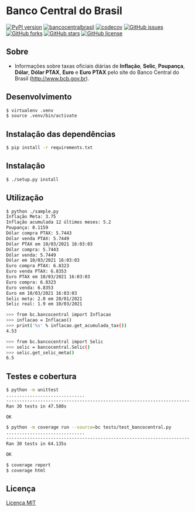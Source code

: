 # Banco Central do Brasil

[![PyPI version](https://badge.fury.io/py/bancocentralbrasil.svg)](https://badge.fury.io/py/bancocentralbrasil)
[![bancocentralbrasil](https://github.com/open-bacen/bancocentralbrasil/actions/workflows/main.yml/badge.svg)](https://github.com/open-bacen/bancocentralbrasil/actions/workflows/main.yml)
[![codecov](https://codecov.io/gh/open-bacen/bancocentralbrasil/branch/master/graph/badge.svg)](https://codecov.io/gh/open-bacen/bancocentralbrasil) 
[![GitHub issues](https://img.shields.io/github/issues/open-bacen/bancocentralbrasil.svg)](https://github.com/open-bacen/bancocentralbrasil/issues)
[![GitHub forks](https://img.shields.io/github/forks/open-bacen/bancocentralbrasil.svg)](https://github.com/open-bacen/bancocentralbrasil/network)
[![GitHub stars](https://img.shields.io/github/stars/open-bacen/bancocentralbrasil.svg)](https://github.com/open-bacen/bancocentralbrasil/stargazers)
[![GitHub license](https://img.shields.io/github/license/open-bacen/bancocentralbrasil.svg)](https://github.com/open-bacen/bancocentralbrasil)


Sobre
-------

  * Informações sobre taxas oficiais diárias de **Inflação**, **Selic**, **Poupança**, **Dólar**, **Dólar PTAX**, **Euro** e **Euro PTAX** pelo site do Banco Central do Brasil (http://www.bcb.gov.br).

Desenvolvimento
-------

 ```sh
$ virtualenv .venv
$ source .venv/bin/activate
```

Instalação das dependências
-------

```bash
$ pip install -r requirements.txt
```

Instalação
-------

```bash
$ ./setup.py install
```

Utilização
-------

```bash
$ python ./sample.py
Inflação Meta: 3.75
Inflação acumulada 12 últimos meses: 5.2
Poupança: 0.1159
Dólar compra PTAX: 5.7443
Dólar venda PTAX: 5.7449
Dólar PTAX em 10/03/2021 16:03:03
Dólar compra: 5.7443
Dólar venda: 5.7449
Dólar em 10/03/2021 16:03:03
Euro compra PTAX: 6.8323
Euro venda PTAX: 6.8353
Euro PTAX em 10/03/2021 16:03:03
Euro compra: 6.8323
Euro venda: 6.8353
Euro em 10/03/2021 16:03:03
Selic meta: 2.0 em 20/01/2021
Selic real: 1.9 em 10/03/2021
```

```bash
>>> from bc.bancocentral import Inflacao
>>> inflacao = Inflacao()
>>> print('%s' % inflacao.get_acumulada_tax())
4.53
```

```bash
>>> from bc.bancocentral import Selic
>>> selic = bancocentral.Selic()
>>> selic.get_selic_meta()
6.5
```

Testes e cobertura
---------

```bash
$ python -m unittest
..............................
----------------------------------------------------------------------
Ran 30 tests in 47.580s

OK
```

```bash
$ python -m coverage run --source=bc tests/test_bancocentral.py
..............................
----------------------------------------------------------------------
Ran 30 tests in 64.135s

OK
```

```bash
$ coverage report
$ coverage html
```


Licença
-------

[Licença MIT](LICENSE)
